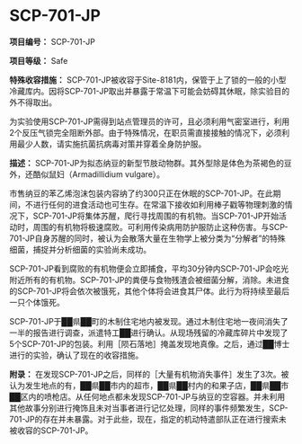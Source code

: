 # SCP-701-JP

**项目编号：** SCP-701-JP

**项目等级：** Safe

**特殊收容措施：** SCP-701-JP被收容于Site-8181内，保管于上了锁的一般的小型冷藏库内。因将SCP-701-JP取出并暴露于常温下可能会妨碍其休眠，除实验目的外不得取出。

为实验使用SCP-701-JP需得到站点管理员的许可，且必须利用气密室进行，利用2个反压气锁完全阻断外部。由于特殊情况，在职员需直接接触的情况下，必须利用最少人数，请实施抗菌抗病毒对策并穿着全身防护服。

**描述：** SCP-701-JP为拟态纳豆的新型节肢动物群。其外型除是体色为茶褐色的豆外，还酷似鼠妇（Armadillidium vulgare）。

市售纳豆的苯乙烯泡沫包装内容纳了约300只正在休眠的SCP-701-JP。在此期间，不进行任何的进食活动也可生存。在常温下接收如利用棒子戳等物理刺激的情况下，SCP-701-JP将集体苏醒，爬行寻找周围的有机物。当SCP-701-JP开始活动时，周围的有机物将极速腐败。可利用传染病用防护服防止这种伤害。与SCP-701-JP自身苏醒的同时，被认为会散落大量在生物学上被分类为“分解者”的特殊细菌，捕捉并分析细菌的实验尚未成功。

SCP-701-JP看到腐败的有机物便会立即捕食，平均30分钟内SCP-701-JP会吃光附近所有的有机物。SCP-701-JP的粪便与食物残渣会被细菌分解，消除。未进食的SCP-701-JP将会依次被饿死，其他个体将会进食其尸体。此行为将持续至最后一只个体饿死。

SCP-701-JP于██県██町的木制住宅地内被发现。通过木制住宅地一夜间消失了一半的报告进行调查，派遣特工██进行确认。从现场残留的冷藏库碎片中发现了5个SCP-701-JP的包装。利用［陨石落地］掩盖发现地真像。之后，通过██博士进行的实验，确认了现在的收容措施。

**附录：** 在发现SCP-701-JP之后，同样的［大量有机物消失事件］发生了3次。被认为发生地点的有，██県██市内的超市，██県██村内的和果子店，██県██市██区内的喷枪店。从任何地点都未发现SCP-701-JP与纳豆的空容器。并未利用其他故事分别进行掩饰且未对当事者进行记忆处理，同样的事件频繁发生，SCP-701-JP的存在并未暴露。对于此些，现在，指定的机动特遣部队正在进行搜索未被收容的SCP-701-JP。

